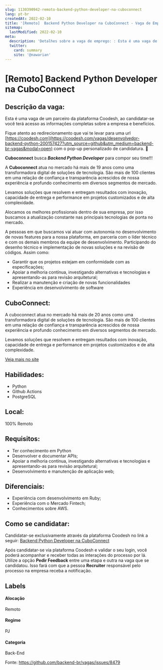 ```yaml
---
slug: 1130390942-remoto-backend-python-developer-na-cuboconnect
lang: pt-br
createdAt: 2022-02-10
title: '[Remoto]  Backend Python Developer na CuboConnect - Vaga de Emprego'
sitemap:
  lastModified: 2022-02-10
meta:
  description: 'Detalhes sobre a vaga de emprego: : Esta é uma vaga de um parceiro da plataforma Coodesh, ao candidatar-se você terá acesso as informações completas sobre a empresa e benefícios.  Fique atento ao redirecionamento que vai te levar para uma url [https://coodesh.com](https://coodesh.com/vagas/desenvolvedor-backend-python-200157427?utm_source=github&utm_medium=backend-br-vagas&modal=open) com o pop-up personalizado de candidatura. 👋 <p><strong>Cuboconnect</strong> busca <strong><em>Backend Python Developer</em></strong> para compor seu time!!!</p> <p>A <strong>Cuboconnect</strong> atua no mercado há mais de 19 anos como uma transformadora digital de soluções de tecnologia. São mais de 100 clientes em uma relação de confiança e transparência acrescidos de nossa experiência e profundo conhecimento em diversos segmentos de mercado.</p> <p>Levamos soluções que resolvem e entregam resultados com inovação, capacidade de entrega e performance em projetos customizados e de alta complexidade.</p> <p>Alocamos os melhores profissionais dentro de sua empresa, por isso buscamos a atualização constante nas principais tecnologias de ponta no mercado.</p> <p>A pessoas em que buscamos vai atuar com autonomia no desenvolvimento de novas features para a nossa plataforma, em parceria com o líder técnico e com os demais membros da equipe de desenvolvimento. Participando do desenho técnico e implementação de novas soluções e na revisão de códigos. Assim como:</p> <ul> <li>Garantir que os projetos estejam em conformidade com as especificações;</li> <li>Apoiar a melhoria contínua, investigando alternativas e tecnologias e apresentando-as para revisão arquitetural;</li> <li>Realizar a manutenção e criação de novas funcionalidades</li> <li>Experiência em desenvolvimento de software</li> </ul> <p></p> <p></p>'
  twitter:
    card: summary
    site: '@nawarian'
---
```


# [Remoto]  Backend Python Developer na CuboConnect

## Descrição da vaga: 
Esta é uma vaga de um parceiro da plataforma Coodesh, ao candidatar-se você terá acesso as informações completas sobre a empresa e benefícios.


Fique atento ao redirecionamento que vai te levar para uma url [https://coodesh.com](https://coodesh.com/vagas/desenvolvedor-backend-python-200157427?utm_source=github&utm_medium=backend-br-vagas&modal=open) com o pop-up personalizado de candidatura. 👋
<p><strong>Cuboconnect</strong> busca <strong><em>Backend Python Developer</em></strong> para compor seu time!!!</p>
<p>A <strong>Cuboconnect</strong> atua no mercado há mais de 19 anos como uma transformadora digital de soluções de tecnologia. São mais de 100 clientes em uma relação de confiança e transparência acrescidos de nossa experiência e profundo conhecimento em diversos segmentos de mercado.</p>
<p>Levamos soluções que resolvem e entregam resultados com inovação, capacidade de entrega e performance em projetos customizados e de alta complexidade.</p>
<p>Alocamos os melhores profissionais dentro de sua empresa, por isso buscamos a atualização constante nas principais tecnologias de ponta no mercado.</p>
<p>A pessoas em que buscamos vai atuar com autonomia no desenvolvimento de novas features para a nossa plataforma, em parceria com o líder técnico e com os demais membros da equipe de desenvolvimento. Participando do desenho técnico e implementação de novas soluções e na revisão de códigos. Assim como:</p>
<ul>
<li>Garantir que os projetos estejam em conformidade com as especificações;</li>
<li>Apoiar a melhoria contínua, investigando alternativas e tecnologias e apresentando-as para revisão arquitetural;</li>
<li>Realizar a manutenção e criação de novas funcionalidades</li>
<li>Experiência em desenvolvimento de software</li>
</ul>
<p></p>
<p></p>

## CuboConnect: 
 <p>A cuboconnect atua no mercado há mais de 20 anos como uma transformadora digital de soluções de tecnologia. São mais de 100 clientes em uma relação de confiança e transparência acrescidos de nossa experiência e profundo conhecimento em diversos segmentos de mercado.</p>
<p>Levamos soluções que resolvem e entregam resultados com inovação, capacidade de entrega e performance em projetos customizados e de alta complexidade.</p><a href='https://coodesh.com/empresas/cuboconnect'>Veja mais no site</a>

 ## Habilidades: 
 - Python 
- Github Actions 
- PostgreSQL
## Local: 
 100% Remoto
## Requisitos: 
 - Ter conhecimento em Python 
- Desenvolver e documentar APIs; 
- Apoiar a melhoria contínua, investigando alternativas e tecnologias e apresentando-as para revisão arquitetural; 
- Desenvolvimento e manutenção de aplicação web;
## Diferenciais: 
 - Experiência com desenvolvimento em Ruby; 
- Experiência com o Mercado Fintech; 
- Conhecimentos sobre AWS.

## Como se candidatar:
Candidatar-se exclusivamente através da plataforma Coodesh no link a seguir: [ Backend Python Developer na CuboConnect](https://coodesh.com/vagas/desenvolvedor-backend-python-200157427?utm_source=github&utm_medium=backend-br-vagas&modal=open)


Após candidatar-se via plataforma Coodesh e validar o seu login, você poderá acompanhar e receber todas as interações do processo por lá. Utilize a opção **Pedir Feedback** entre uma etapa e outra na vaga que se candidatou. Isso fará com que a pessoa **Recruiter** responsável pelo processo na empresa receba a notificação.
## Labels
#### Alocação
Remoto
#### Regime
PJ
#### Categoria
Back-End

Fonte: https://github.com/backend-br/vagas/issues/8479
